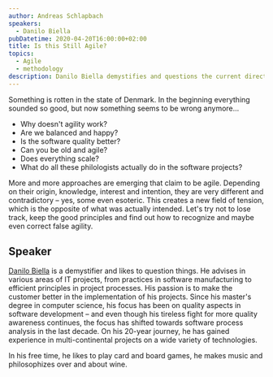 ```yaml
---
author: Andreas Schlapbach
speakers:
  - Danilo Biella
pubDatetime: 2020-04-20T16:00:00+02:00
title: Is this Still Agile?
topics:
  - Agile
  - methodology
description: Danilo Biella demystifies and questions the current direction agile methodologies are developing.
---
```


Something is rotten in the state of Denmark. In the beginning everything sounded so good, but now something seems to be wrong anymore...

- Why doesn't agility work?
- Are we balanced and happy?
- Is the software quality better?
- Can you be old and agile?
- Does everything scale?
- What do all these philologists actually do in the software projects?

More and more approaches are emerging that claim to be agile. Depending on their origin, knowledge, interest and intention, they are very different and contradictory – yes, some even esoteric. This creates a new field of tension, which is the opposite of what was actually intended. Let's try not to lose track, keep the good principles and find out how to recognize and maybe even correct false agility.

## Speaker

[Danilo Biella](https://www.linkedin.com/in/danilo-biella-3564a41/) is a demystifier and likes to question things. He advises in various areas of IT projects, from practices in software manufacturing to efficient principles in project processes. His passion is to make the customer better in the implementation of his projects. Since his master's degree in computer science, his focus has been on quality aspects in software development – and even though his tireless fight for more quality awareness continues, the focus has shifted towards software process analysis in the last decade. On his 20-year journey, he has gained experience in multi-continental projects on a wide variety of technologies.

In his free time, he likes to play card and board games, he makes music and philosophizes over and about wine.
